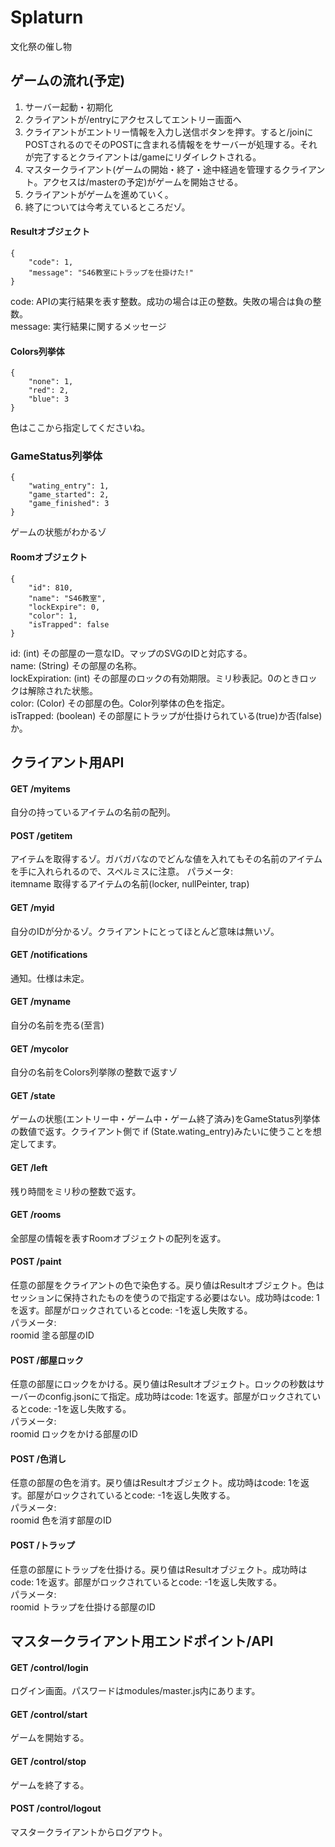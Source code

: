 # Splaturn
文化祭の催し物

## ゲームの流れ(予定)
1. サーバー起動・初期化
2. クライアントが/entryにアクセスしてエントリー画面へ
3. クライアントがエントリー情報を入力し送信ボタンを押す。すると/joinにPOSTされるのでそのPOSTに含まれる情報ををサーバーが処理する。それが完了するとクライアントは/gameにリダイレクトされる。
4. マスタークライアント(ゲームの開始・終了・途中経過を管理するクライアント。アクセスは/masterの予定)がゲームを開始させる。
5. クライアントがゲームを進めていく。
6. 終了については今考えているところだゾ。

#### Resultオブジェクト
    {
        "code": 1,
        "message": "S46教室にトラップを仕掛けた!"
    }
code: APIの実行結果を表す整数。成功の場合は正の整数。失敗の場合は負の整数。  
message: 実行結果に関するメッセージ

#### Colors列挙体
    {
        "none": 1,
	    "red": 2,
	    "blue": 3
    }
色はここから指定してくださいね。

### GameStatus列挙体
    {
        "wating_entry": 1,
        "game_started": 2,
        "game_finished": 3
    }
ゲームの状態がわかるゾ

#### Roomオブジェクト
    {  
        "id": 810,
        "name": "S46教室",
        "lockExpire": 0,
        "color": 1,
        "isTrapped": false
    }
id: (int) その部屋の一意なID。マップのSVGのIDと対応する。  
name: (String) その部屋の名称。  
lockExpiration: (int) その部屋のロックの有効期限。ミリ秒表記。0のときロックは解除された状態。  
color: (Color) その部屋の色。Color列挙体の色を指定。  
isTrapped: (boolean) その部屋にトラップが仕掛けられている(true)か否(false)か。  

## クライアント用API

#### GET /myitems
自分の持っているアイテムの名前の配列。

#### POST /getitem
アイテムを取得するゾ。ガバガバなのでどんな値を入れてもその名前のアイテムを手に入れられるので、スペルミスに注意。
パラメータ:  
itemname 取得するアイテムの名前(locker, nullPeinter, trap)

#### GET /myid
自分のIDが分かるゾ。クライアントにとってほとんど意味は無いゾ。

#### GET /notifications
通知。仕様は未定。

#### GET /myname
自分の名前を売る(至言)

#### GET /mycolor 
自分の名前をColors列挙隊の整数で返すゾ

#### GET /state
ゲームの状態(エントリー中・ゲーム中・ゲーム終了済み)をGameStatus列挙体の数値で返す。クライアント側で if (State.wating_entry)みたいに使うことを想定してます。  

#### GET /left
残り時間をミリ秒の整数で返す。

#### GET /rooms
全部屋の情報を表すRoomオブジェクトの配列を返す。  

#### POST /paint
任意の部屋をクライアントの色で染色する。戻り値はResultオブジェクト。色はセッションに保持されたものを使うので指定する必要はない。成功時はcode: 1を返す。部屋がロックされているとcode: -1を返し失敗する。    
パラメータ:  
roomid 塗る部屋のID

#### POST /部屋ロック
任意の部屋にロックをかける。戻り値はResultオブジェクト。ロックの秒数はサーバーのconfig.jsonにて指定。成功時はcode: 1を返す。部屋がロックされているとcode: -1を返し失敗する。    
パラメータ:  
roomid ロックをかける部屋のID

#### POST /色消し
任意の部屋の色を消す。戻り値はResultオブジェクト。成功時はcode: 1を返す。部屋がロックされているとcode: -1を返し失敗する。  
パラメータ:  
roomid 色を消す部屋のID

#### POST /トラップ
任意の部屋にトラップを仕掛ける。戻り値はResultオブジェクト。成功時はcode: 1を返す。部屋がロックされているとcode: -1を返し失敗する。  
パラメータ:  
roomid トラップを仕掛ける部屋のID  
  
## マスタークライアント用エンドポイント/API

#### GET /control/login
ログイン画面。パスワードはmodules/master.js内にあります。

#### GET /control/start
ゲームを開始する。

#### GET /control/stop
ゲームを終了する。

#### POST /control/logout
マスタークライアントからログアウト。
